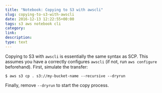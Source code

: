 ```yaml
---
title: "Notebook: Copying to S3 with awscli"
slug: copying-to-s3-with-awscli
date: 2016-12-13 12:22:55+00:00
tags: s3 aws notebook cli
category:
link:
description:
type: text
---
```


Copying to S3 with `awscli` is essentially the same syntax as SCP. This assumes you have a correctly configures `awscli` (if not, run `aws configure` beforehand). First, simulate the transfer:

    $ aws s3 cp . s3://my-bucket-name --recursive --dryrun

Finally, remove `--dryrun` to start the copy process.        
            
